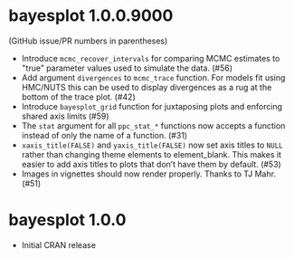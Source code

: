 # bayesplot 1.0.0.9000

(GitHub issue/PR numbers in parentheses)

* Introduce `mcmc_recover_intervals` for comparing MCMC estimates to "true"
parameter values used to simulate the data. (#56)
* Add argument `divergences` to `mcmc_trace` function. For models fit using
HMC/NUTS this can be used to display divergences as a rug at the bottom of the
trace plot. (#42)
* Introduce `bayesplot_grid` function for juxtaposing plots and enforcing shared axis limits (#59)
* The `stat` argument for all `ppc_stat_*` functions now accepts a function
instead of only the name of a function. (#31)
* `xaxis_title(FALSE)` and `yaxis_title(FALSE)` now set axis titles to `NULL` 
rather than changing theme elements to element_blank. This makes it easier to 
add axis titles to plots that don’t have them by default. (#53)
* Images in vignettes should now render properly. Thanks to TJ Mahr. (#51)

# bayesplot 1.0.0

* Initial CRAN release

